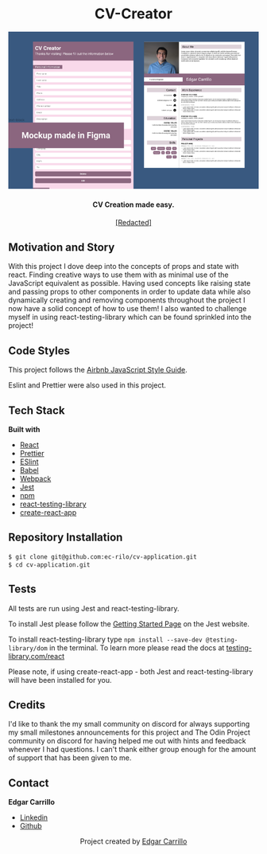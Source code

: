 
<h1 align="center">CV-Creator</h1>

<p align="center" width="100%">
    <img src="./src/images/readme/mockup.png">
</p>

<h4 align="center">CV Creation made easy.</h4>
<p align="center"> <a href="#">[Redacted]</a></p>

## Motivation and Story
With this project I dove deep into the concepts of props and state with react. Finding creative ways to use them
with as minimal use of the JavaScript equivalent as possible. Having used concepts like raising state and passing props
to other components in order to update data while also dynamically creating and removing components throughout the project
I now have a solid concept of how to use them! I also wanted to challenge myself in using react-testing-library which
can be found sprinkled into the project!

## Code Styles
This project follows the [Airbnb JavaScript Style Guide](https://github.com/airbnb/javascript).

Eslint and Prettier were also used in this project.

## Tech Stack
**Built with**
- [React](https://reactjs.org/)
- [Prettier](https://prettier.io/)
- [ESlint](https://eslint.org/)
- [Babel](https://babeljs.io/)
- [Webpack](https://webpack.js.org/)
- [Jest](https://jestjs.io/docs/getting-started)
- [npm](https://www.npmjs.com/)
- [react-testing-library](https://testing-library.com/docs/react-testing-library/intro/)
- [create-react-app](https://create-react-app.dev/)

## Repository Installation
```
$ git clone git@github.com:ec-rilo/cv-application.git
$ cd cv-application.git
```

## Tests
All tests are run using Jest and react-testing-library.

To install Jest please follow the [Getting Started Page](https://jestjs.io/docs/getting-started) on the
Jest website.

To install react-testing-library type `npm install --save-dev @testing-library/dom` in the terminal.
To learn more please read the docs at <a href="https://testing-library.com/docs/react-testing-library/intro/">testing-library.com/react</a>

Please note, if using create-react-app - both Jest and react-testing-library will have been installed for you.

## Credits
I'd like to thank the my small community on discord for always supporting my small milestones announcements for this project
and The Odin Project community on discord for having helped me out with hints and feedback whenever I had questions.
I can't thank either group enough for the amount of support that has been given to me.

## Contact
**Edgar Carrillo**
</br>
- [Linkedin](https://www.linkedin.com/in/ecarrillo046/)
- [Github](https://github.com/ec-rilo)


<p align="center">Project created by <a href="https://github.com/ec-rilo">Edgar Carrillo</a></p>
